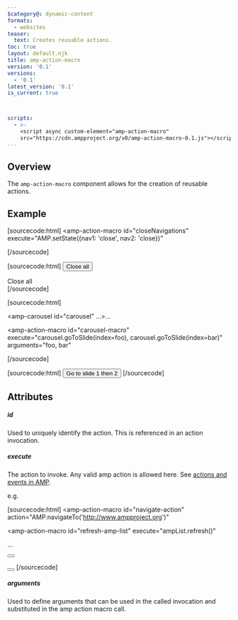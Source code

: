 ```yaml
---
$category@: dynamic-content
formats:
  - websites
teaser:
  text: Creates reusable actions.
toc: true
layout: default.njk
title: amp-action-macro
version: '0.1'
versions:
  - '0.1'
latest_version: '0.1'
is_current: true



scripts:
  - >-
    <script async custom-element="amp-action-macro"
    src="https://cdn.ampproject.org/v0/amp-action-macro-0.1.js"></script>
---
```



<!---
Copyright 2018 The AMP HTML Authors. All Rights Reserved.
 Licensed under the Apache License, Version 2.0 (the "License");
you may not use this file except in compliance with the License.
You may obtain a copy of the License at
       http://www.apache.org/licenses/LICENSE-2.0
 Unless required by applicable law or agreed to in writing, software
distributed under the License is distributed on an "AS-IS" BASIS,
WITHOUT WARRANTIES OR CONDITIONS OF ANY KIND, either express or implied.
See the License for the specific language governing permissions and
limitations under the License.
-->



## Overview

The `amp-action-macro` component allows for the creation of reusable actions.

## Example

[sourcecode:html]
<amp-action-macro
  id="closeNavigations"
  execute="AMP.setState({nav1: 'close', nav2: 'close})"
></amp-action-macro>
[/sourcecode]

[sourcecode:html]
<button on="tap:closeNavigations.execute()">Close all</button>
<div on="tap:closeNavigations.execute()">Close all</div>
[/sourcecode]

[sourcecode:html]
<!--
  You can provide arguments in the macro.
-->
<amp-carousel id="carousel" ...>...</amp-carousel>

<amp-action-macro
  id="carousel-macro"
  execute="carousel.goToSlide(index=foo), carousel.goToSlide(index=bar)"
  arguments="foo, bar"
></amp-action-macro>
[/sourcecode]

[sourcecode:html]
<button on="tap:carousel-macro.execute(foo=1, bar=2)">
  Go to slide 1 then 2
</button>
[/sourcecode]

## Attributes

##### id

Used to uniquely identify the action. This is referenced in an action invocation.

##### execute

The action to invoke. Any valid amp action is allowed here. See [actions and events in AMP](https://amp.dev/documentation/guides-and-tutorials/learn/amp-actions-and-events).

e.g.

[sourcecode:html]
<amp-action-macro
  id="navigate-action"
  action="AMP.navigateTo('http://www.ampproject.org')"
></amp-action-macro>

<amp-action-macro
  id="refresh-amp-list"
  execute="ampList.refresh()"
></amp-action-macro>
<amp-list id="ampList" src="...">...</amp-list>

<button on="tap:navigate-action"></button>

<button on="tap:refresh-amp-list"></button>
[/sourcecode]

##### arguments

Used to define arguments that can be used in the called invocation and substituted
in the amp action macro call.